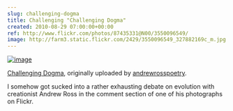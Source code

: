 ```yaml
---  
slug: challenging-dogma
title: Challenging "Challenging Dogma"
created: 2010-08-29 07:00:00+00:00
ref: http://www.flickr.com/photos/87435331@N00/3550096549/
image: http://farm3.static.flickr.com/2429/3550096549_327882169c_m.jpg
---  
```

[![image](http://farm3.static.flickr.com/2429/3550096549_327882169c_m.jpg)](http://www.flickr.com/photos/87435331@N00/3550096549/)
 

[Challenging Dogma](http://www.flickr.com/photos/87435331@N00/3550096549/),
originally uploaded by [andrewrosspoetry](http://www.flickr.com/people/87435331@N00/).



I somehow got sucked into a rather exhausting debate on evolution with creationist Andrew Ross in the comment section of one of his photographs on Flickr.


